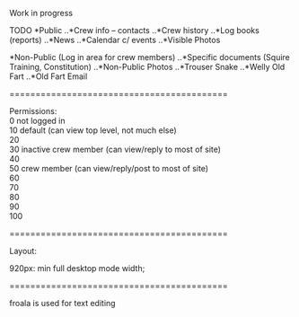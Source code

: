 Work in progress

TODO
*Public
..*Crew info – contacts
..*Crew history
..*Log books (reports)
..*News
..*Calendar c/ events
..*Visible Photos

*Non-Public (Log in area for crew members)
..*Specific documents (Squire Training, Constitution)
..*Non-Public Photos
..*Trouser Snake
..*Welly Old Fart
..*Old Fart Email

==========================================

Permissions:
<br>
0  not logged in <br>
10 default (can view top level, not much else)<br>
20 <br>
30 inactive crew member (can view/reply to most of site)<br>
40<br>
50 crew member (can view/reply/post to most of site)<br>
60<br>
70<br>
80<br>
90<br>
100<br>

==========================================

Layout:

920px: min full desktop mode width;

==========================================

froala is used for text editing 